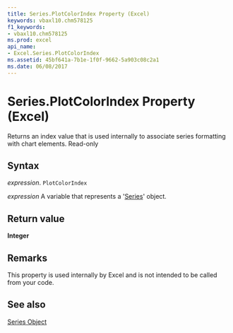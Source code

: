 ```yaml
---
title: Series.PlotColorIndex Property (Excel)
keywords: vbaxl10.chm578125
f1_keywords:
- vbaxl10.chm578125
ms.prod: excel
api_name:
- Excel.Series.PlotColorIndex
ms.assetid: 45bf641a-7b1e-1f0f-9662-5a903c08c2a1
ms.date: 06/08/2017
---
```



# Series.PlotColorIndex Property (Excel)

Returns an index value that is used internally to associate series formatting with chart elements. Read-only


## Syntax

 _expression_. `PlotColorIndex`

 _expression_ A variable that represents a '[Series](Excel.Series(object).md)' object.


## Return value

 **Integer**


## Remarks

This property is used internally by Excel and is not intended to be called from your code.


## See also


[Series Object](Excel.Series(object).md)

